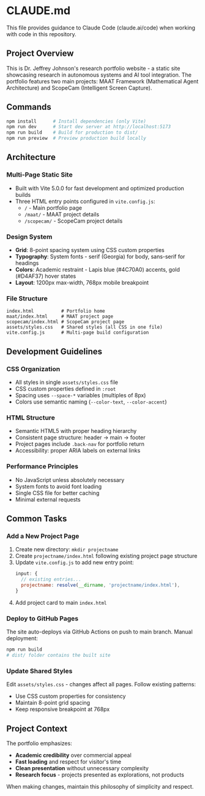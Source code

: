 # CLAUDE.md

This file provides guidance to Claude Code (claude.ai/code) when working with code in this repository.

## Project Overview

This is Dr. Jeffrey Johnson's research portfolio website - a static site showcasing research in autonomous systems and AI tool integration. The portfolio features two main projects: MAAT Framework (Mathematical Agent Architecture) and ScopeCam (Intelligent Screen Capture).

## Commands

```bash
npm install      # Install dependencies (only Vite)
npm run dev      # Start dev server at http://localhost:5173
npm run build    # Build for production to dist/
npm run preview  # Preview production build locally
```

## Architecture

### Multi-Page Static Site
- Built with Vite 5.0.0 for fast development and optimized production builds
- Three HTML entry points configured in `vite.config.js`:
  - `/` - Main portfolio page
  - `/maat/` - MAAT project details
  - `/scopecam/` - ScopeCam project details

### Design System
- **Grid**: 8-point spacing system using CSS custom properties
- **Typography**: System fonts - serif (Georgia) for body, sans-serif for headings
- **Colors**: Academic restraint - Lapis blue (#4C70A0) accents, gold (#D4AF37) hover states
- **Layout**: 1200px max-width, 768px mobile breakpoint

### File Structure
```
index.html          # Portfolio home
maat/index.html     # MAAT project page
scopecam/index.html # ScopeCam project page
assets/styles.css   # Shared styles (all CSS in one file)
vite.config.js      # Multi-page build configuration
```

## Development Guidelines

### CSS Organization
- All styles in single `assets/styles.css` file
- CSS custom properties defined in `:root`
- Spacing uses `--space-*` variables (multiples of 8px)
- Colors use semantic naming (`--color-text`, `--color-accent`)

### HTML Structure
- Semantic HTML5 with proper heading hierarchy
- Consistent page structure: header → main → footer
- Project pages include `.back-nav` for portfolio return
- Accessibility: proper ARIA labels on external links

### Performance Principles
- No JavaScript unless absolutely necessary
- System fonts to avoid font loading
- Single CSS file for better caching
- Minimal external requests

## Common Tasks

### Add a New Project Page
1. Create new directory: `mkdir projectname`
2. Create `projectname/index.html` following existing project page structure
3. Update `vite.config.js` to add new entry point:
   ```js
   input: {
     // existing entries...
     projectname: resolve(__dirname, 'projectname/index.html'),
   }
   ```
4. Add project card to main `index.html`

### Deploy to GitHub Pages
The site auto-deploys via GitHub Actions on push to main branch. Manual deployment:
```bash
npm run build
# dist/ folder contains the built site
```

### Update Shared Styles
Edit `assets/styles.css` - changes affect all pages. Follow existing patterns:
- Use CSS custom properties for consistency
- Maintain 8-point grid spacing
- Keep responsive breakpoint at 768px

## Project Context

The portfolio emphasizes:
- **Academic credibility** over commercial appeal
- **Fast loading** and respect for visitor's time
- **Clean presentation** without unnecessary complexity
- **Research focus** - projects presented as explorations, not products

When making changes, maintain this philosophy of simplicity and respect.